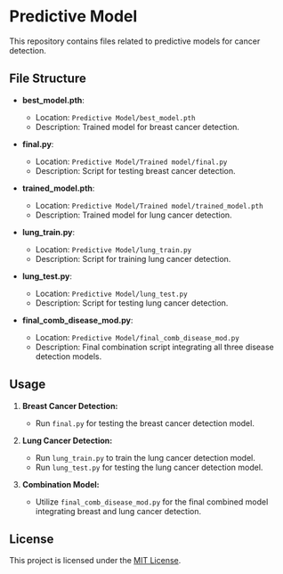 # Predictive Model

This repository contains files related to predictive models for cancer detection.

## File Structure

- **best_model.pth**:
  - Location: `Predictive Model/best_model.pth`
  - Description: Trained model for breast cancer detection.

- **final.py**:
  - Location: `Predictive Model/Trained model/final.py`
  - Description: Script for testing breast cancer detection.

- **trained_model.pth**:
  - Location: `Predictive Model/Trained model/trained_model.pth`
  - Description: Trained model for lung cancer detection.

- **lung_train.py**:
  - Location: `Predictive Model/lung_train.py`
  - Description: Script for training lung cancer detection.

- **lung_test.py**:
  - Location: `Predictive Model/lung_test.py`
  - Description: Script for testing lung cancer detection.

- **final_comb_disease_mod.py**:
  - Location: `Predictive Model/final_comb_disease_mod.py`
  - Description: Final combination script integrating all three disease detection models.

## Usage

1. **Breast Cancer Detection:**
   - Run `final.py` for testing the breast cancer detection model.

2. **Lung Cancer Detection:**
   - Run `lung_train.py` to train the lung cancer detection model.
   - Run `lung_test.py` for testing the lung cancer detection model.

3. **Combination Model:**
   - Utilize `final_comb_disease_mod.py` for the final combined model integrating breast and lung cancer detection.


## License

This project is licensed under the [MIT License](https://opensource.org/licenses/MIT).
